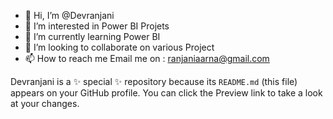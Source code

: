 - 👋 Hi, I’m @Devranjani
- 👀 I’m interested in Power BI Projets
- 🌱 I’m currently learning Power BI
- 💞️ I’m looking to collaborate on various Project
- 📫 How to reach me Email me on : ranjaniaarna@gmail.com

Devranjani is a ✨ special ✨ repository because its `README.md` (this file) appears on your GitHub profile.
You can click the Preview link to take a look at your changes.
